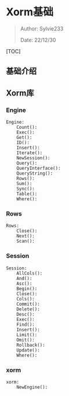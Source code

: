 # Xorm基础

> Author: Sylvie233
>
> Date: 22/12/30
>

[TOC]

## 基础介绍









## Xorm库

### Engine

```
Engine:
	Count():
	Exec():
	Get():
	ID():
	Insert():
	Iterate():
	NewSession():
	Query():
	QueryInterface():
	QueryString():
	Rows():
	Sum():
	Sync():
	Table():
	Where():
```



### Rows

```
Rows:
	Close():
	Next():
	Scan():
```





### Session

```
Session:
	AllCols():
	And():
	Asc():
	Begin():
	Close():
	Cols():
	Commit():
	Delete():
	Desc():
	Exec():
	Find():
	Insert():
	Limit():
	Omit():
	Rollback():
	Update():
	Where():
```



### xorm

```
xorm:
	NewEngine():
```

